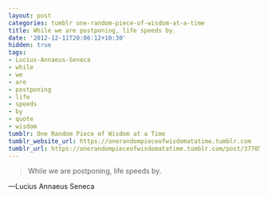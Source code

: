```yaml
---
layout: post
categories: tumblr one-random-piece-of-wisdom-at-a-time
title: While we are postponing, life speeds by.
date: '2012-12-11T20:06:12+10:30'
hidden: true
tags:
- Lucius-Annaeus-Seneca
- while
- we
- are
- postponing
- life
- speeds
- by
- quote
- wisdom
tumblr: One Random Piece of Wisdom at a Time
tumblr_website_url: https://onerandompieceofwisdomatatime.tumblr.com
tumblr_url: https://onerandompieceofwisdomatatime.tumblr.com/post/37705630770/while-we-are-postponing-life-speeds-by
---
```

> While we are postponing, life speeds by.

—Lucius Annaeus Seneca
